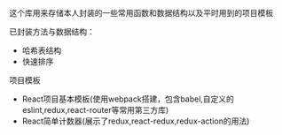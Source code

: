 这个库用来存储本人封装的一些常用函数和数据结构以及平时用到的项目模板  

已封装方法与数据结构：
* 哈希表结构
* 快速排序
  
项目模板
* React项目基本模板(使用webpack搭建，包含babel,自定义的eslint,redux,react-router等常用第三方库)
* React简单计数器(展示了redux,react-redux,redux-action的用法)